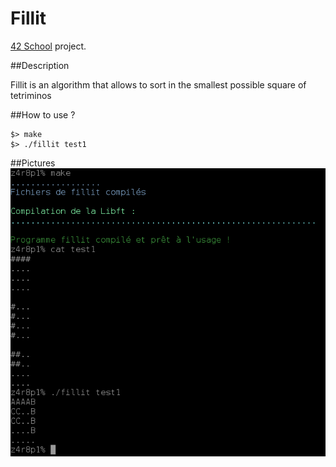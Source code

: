 # Fillit
[42 School](https://www.42.fr/) project.

##Description

Fillit is an algorithm that allows to sort in the smallest possible square of tetriminos


##How to use ?

```
$> make
$> ./fillit test1
```

##Pictures
![](png/fillit%20img.png)
